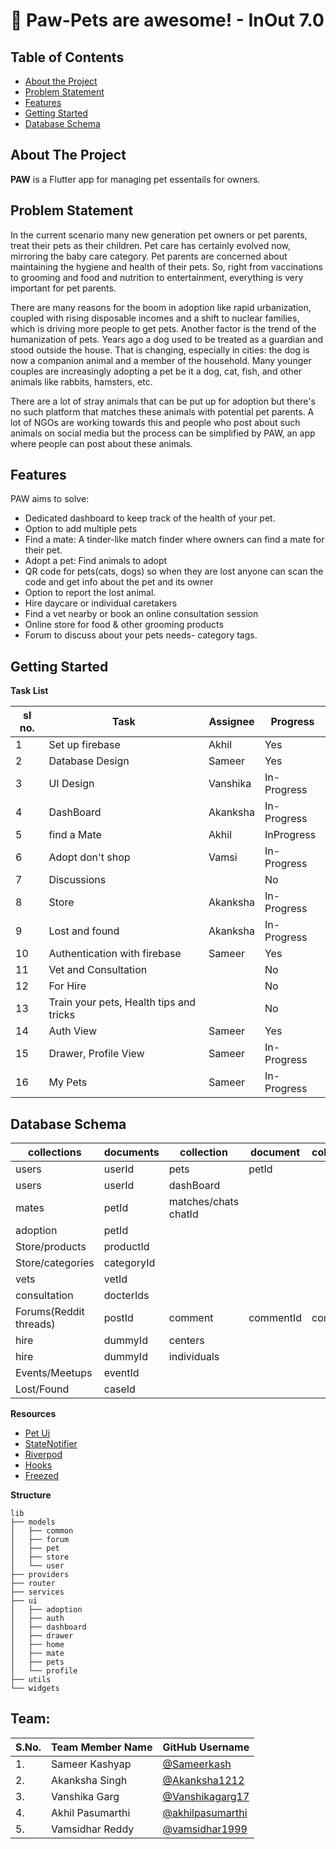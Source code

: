 # 🐶 Paw-Pets are awesome! - InOut 7.0

<!-- TABLE OF CONTENTS -->

## Table of Contents

- [About the Project](#about-the-project)
- [Problem Statement](#Problem-Statement)
- [Features](#features)
- [Getting Started](#getting-started)
- [Database Schema](#Database-Schema)

<!-- ABOUT THE PROJECT -->

## About The Project

<b>PAW</b> is a Flutter app for managing pet essentails for owners.

## Problem Statement

In the current scenario many new generation pet owners or pet parents, treat their pets as their children. Pet care has certainly evolved now, mirroring the baby care category. Pet parents are concerned about maintaining the hygiene and health of their pets. So, right from vaccinations to grooming and food and nutrition to entertainment, everything is very important for pet parents.

There are many reasons for the boom in adoption like rapid urbanization, coupled with rising disposable incomes and a shift to nuclear families, which is driving more people to get pets. Another factor is the trend of the humanization of pets. Years ago a dog used to be treated as a guardian and stood outside the house. That is changing, especially in cities: the dog is now a companion animal and a member of the household. Many younger couples are increasingly adopting a pet be it a dog, cat, fish, and other animals like rabbits, hamsters, etc.

There are a lot of stray animals that can be put up for adoption but there's no such platform that matches these animals with potential pet parents. A lot of NGOs are working towards this and people who post about such animals on social media but the process can be simplified by PAW, an app where people can post about these animals.

<!-- FEATURES -->

## Features

PAW aims to solve:

- Dedicated dashboard to keep track of the health of your pet.
- Option to add multiple pets
- Find a mate: A tinder-like match finder where owners can find a mate for their pet.
- Adopt a pet: Find animals to adopt
- QR code for pets(cats, dogs) so when they are lost anyone can scan the code and get info about the pet and its owner
- Option to report the lost animal.
- Hire daycare or individual caretakers
- Find a vet nearby or book an online consultation session
- Online store for food & other grooming products
- Forum to discuss about your pets needs- category tags.

<!-- GETTING STARTED -->

## Getting Started

**Task List**

| sl no. | Task                                    | Assignee | Progress    |
| ------ | --------------------------------------- | -------- | ----------- |
| 1      | Set up firebase                         | Akhil    | Yes         |
| 2      | Database Design                         | Sameer   | Yes         |
| 3      | UI Design                               | Vanshika | In-Progress |
| 4      | DashBoard                               | Akanksha | In-Progress |
| 5      | find a Mate                             | Akhil    | InProgress  |
| 6      | Adopt don't shop                        | Vamsi    | In-Progress |
| 7      | Discussions                             |          | No          |
| 8      | Store                                   | Akanksha | In-Progress |
| 9      | Lost and found                          | Akanksha | In-Progress |
| 10     | Authentication with firebase            | Sameer   | Yes         |
| 11     | Vet and Consultation                    |          | No          |
| 12     | For Hire                                |          | No          |
| 13     | Train your pets, Health tips and tricks |          | No          |
| 14     | Auth View                               | Sameer   | Yes         |
| 15     | Drawer, Profile View                    | Sameer   | In-Progress |
| 16     | My Pets                                 | Sameer   | In-Progress |

<!-- DATABASE SCHEMA -->

## Database Schema

| collections            | documents  | collection           | document  | collection | document  |
| ---------------------- | ---------- | -------------------- | --------- | ---------- | --------- |
| users                  | userId     | pets                 | petId     |
| users                  | userId     | dashBoard            |
| mates                  | petId      | matches/chats chatId |
| adoption               | petId      |
| Store/products         | productId  |
| Store/categories       | categoryId |
| vets                   | vetId      |
| consultation           | docterIds  |
| Forums(Reddit threads) | postId     | comment              | commentId | comment    | commentId |
| hire                   | dummyId    | centers              |
| hire                   | dummyId    | individuals          |
| Events/Meetups         | eventId    |
| Lost/Found             | caseId     |

**Resources**

- [Pet Ui](https://www.youtube.com/watch?v=Cg9vLhfvWBE&ab_channel=TheGrowingDeveloper)
- [StateNotifier](https://www.youtube.com/watch?v=nUF0IrEjWj0&ab_channel=RobertBrunhage)
- [Riverpod](https://www.youtube.com/watch?v=GVspNESSess&t=1s&ab_channel=RobertBrunhage)
- [Hooks](https://www.youtube.com/watch?v=A1DUBgIsCv8&ab_channel=RobertBrunhage)
- [Freezed](https://www.youtube.com/watch?v=3HY6uFewwi4&t=921s&ab_channel=LearnFlutterCode)

**Structure**

```
lib
├── models
│   ├── common
│   ├── forum
│   ├── pet
│   ├── store
│   └── user
├── providers
├── router
├── services
├── ui
│   ├── adoption
│   ├── auth
│   ├── dashboard
│   ├── drawer
│   ├── home
│   ├── mate
│   ├── pets
│   └── profile
├── utils
└── widgets
```

## Team:

| S.No. | Team Member Name | GitHub Username                                        |
| ----- | ---------------- | ------------------------------------------------------ |
| 1.    | Sameer Kashyap   | [@Sameerkash](https://github.com/Sameerkash)           |
| 2.    | Akanksha Singh   | [@Akanksha1212](https://github.com/Akanksha1212)       |
| 3.    | Vanshika Garg    | [@Vanshikagarg17](https://github.com/Vanshikagarg17)   |
| 4.    | Akhil Pasumarthi | [@akhilpasumarthi](https://github.com/akhilpasumarthi) |
| 5.    | Vamsidhar Reddy  | [@vamsidhar1999](https://github.com/vamsidhar1999)     |
